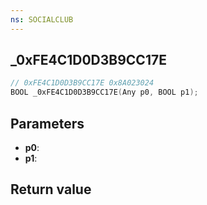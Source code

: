 ```yaml
---
ns: SOCIALCLUB
---
```

## _0xFE4C1D0D3B9CC17E

```c
// 0xFE4C1D0D3B9CC17E 0x8A023024
BOOL _0xFE4C1D0D3B9CC17E(Any p0, BOOL p1);
```


## Parameters
* **p0**: 
* **p1**: 

## Return value
